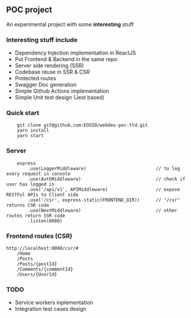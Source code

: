 ## POC project
An experimental project with some **interesting** stuff

### Interesting stuff include
- Dependency Injection implementation in ReactJS
- Put Frontend & Backend in the same repo
- Server side rendering (SSR)
- Codebase reuse in SSR & CSR
- Protected routes
- Swagger Doc generation
- Simple Github Actions implementation
- Simple Unit test design (Jest based)

### Quick start
```
    git clone git@github.com:EOSIO/webdev-poc-ttd.git
    yarn install
    yarn start
```

### Server
```
    express
        .use(LoggerMiddleware)                          // to log every request in console
        .use(AuthMiddleware)                            // check if user has logged in
        .use('/api/v1', APIMiddleware)                  // expose RESTFul APIs to Client side
        .use('/csr', express.static(FRONTEND_DIR))      // "/csr" returns CSR code
        .use(NextMiddleware)                            // other routes return SSR code
        .listen(8080)
```

### Frontend routes (CSR)
```
http://localhost:8080/csr/#
    /Home
    /Posts
    /Posts/{postId}
    /Comments/{commentId}
    /Users/{UserId}
```

### TODO
- Service workers inplementation
- Integration test cases design